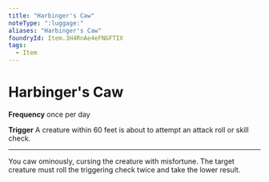 ```yaml
---
title: "Harbinger's Caw"
noteType: ":luggage:"
aliases: "Harbinger's Caw"
foundryId: Item.3H4RnAe4eFNGFTIX
tags:
  - Item
---
```


# Harbinger's Caw

**Frequency** once per day

**Trigger** A creature within 60 feet is about to attempt an attack roll or skill check.

* * *

You caw ominously, cursing the creature with misfortune. The target creature must roll the triggering check twice and take the lower result.
